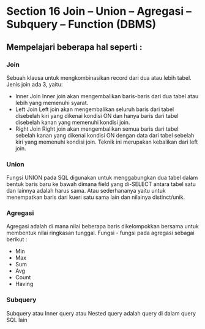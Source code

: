 # Section 16 Join – Union – Agregasi – Subquery – Function (DBMS)

## Mempelajari beberapa hal seperti :

### Join
Sebuah klausa untuk mengkombinasikan record dari dua atau lebih tabel. Jenis join ada 3, yaitu:
- Inner Join
Inner join akan mengembalikan baris-baris dari dua tabel atau lebih yang memenuhi syarat.
- Left Join
Left join akan mengembalikan seluruh baris dari tabel disebelah kiri yang dikenai kondisi ON dan hanya baris dari tabel disebelah kanan yang memenuhi kondisi join.
- Right Join
Right join akan mengembalikan semua baris dari tabel sebelah kanan yang dikenai kondisi ON dengan data dari tabel sebelah kiri yang memenuhi kondisi join. Teknik ini merupakan kebalikan dari left join.

### Union
Fungsi UNION pada SQL digunakan untuk menggabungkan dua tabel dalam bentuk baris baru ke bawah dimana field yang di-SELECT antara tabel satu dan lainnya adalah harus sama. Atau sederhananya yaitu untuk menempatkan baris dari kueri satu sama lain dan nilainya distinct/unik.

### Agregasi
Agregasi adalah di mana nilai beberapa baris dikelompokkan bersama untuk membentuk nilai ringkasan tunggal. Fungsi - fungsi pada agregasi sebagai berikut :
- Min
- Max
- Sum
- Avg
- Count
- Having

### Subquery
Subquery atau Inner query atau Nested query adalah query di dalam query SQL lain